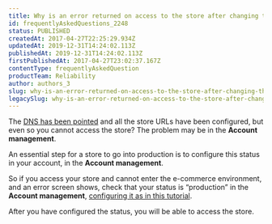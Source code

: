 ```yaml
---
title: Why is an error returned on access to the store after changing the DNS?
id: frequentlyAskedQuestions_2248
status: PUBLISHED
createdAt: 2017-04-27T22:25:29.934Z
updatedAt: 2019-12-31T14:24:02.113Z
publishedAt: 2019-12-31T14:24:02.113Z
firstPublishedAt: 2017-04-27T23:02:37.167Z
contentType: frequentlyAskedQuestion
productTeam: Reliability
author: authors_3
slug: why-is-an-error-returned-on-access-to-the-store-after-changing-the-dns
legacySlug: why-is-an-error-returned-on-access-to-the-store-after-changing-the-dns
---
```


The [DNS has been pointed](/en/tutorial/configuring-dns-pointing-to-vtex) and all the store URLs have been configured, but even so you cannot access the store? The problem may be in the __Account management__.

An essential step for a store to go into production is to configure this status in your account, in the __Account management__.

So if you access your store and cannot enter the e-commerce environment, and an error screen shows, check that your status is “production” in the __Account management__, [configuring it as in this tutorial](/en/tutorial/releasing-the-store-for-production/).

After you have configured the status, you will be able to access the store.

